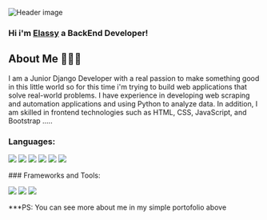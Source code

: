 

<!--
**elassyex/elassyex** is a ✨ _special_ ✨ repository because its `README.md` (this file) appears on your GitHub profile.

Here are some ideas to get you started:

- 🔭 I’m currently working on ...
- 🌱 I’m currently learning ...
- 👯 I’m looking to collaborate on ...
- 🤔 I’m looking for help with ...
- 💬 Ask me about ...
- 📫 How to reach me: ...
- 😄 Pronouns: ...
- ⚡ Fun fact: ...
-->


![Header image](https://i.imgur.com/mYmghyj.png)

### Hi i'm <a href='https://elassy.up.railway.app' target='_blank'>Elassy</a> a BackEnd Developer!


## About Me 🙋🏻‍♂️

I am a Junior Django Developer with a real passion to make something good in this little world so for this time i'm trying to build web applications that solve real-world problems. I have experience in developing web scraping and automation applications and using Python to analyze data. In addition, I am skilled in frontend technologies such as HTML, CSS, JavaScript, and Bootstrap .....

### Languages:
<p align="left">
  <img src="https://img.shields.io/badge/Python-3.8-blue?logo=python">
  <img src='https://img.shields.io/badge/MySQL-00000F?style=for-the-badge&logo=mysql&logoColor=white'>
  <img src='https://img.shields.io/badge/PHP-777BB4?style=for-the-badge&logo=php&logoColor=white'>
  <img src="https://img.shields.io/badge/JavaScript-ES6-yellow?logo=javascript">
  <img src="https://img.shields.io/badge/HTML-5-red?logo=html5">
  <img src="https://img.shields.io/badge/CSS-3-blue?logo=css3">
</p>  
### Frameworks and Tools:
<p align="left">
  <img src="https://img.shields.io/badge/Django-3.2.4-green?logo=django">
  <img src="https://img.shields.io/badge/Bootstrap-5.0-purple?logo=bootstrap">
  <img src='https://img.shields.io/badge/GIT-E44C30?style=for-the-badge&logo=git&logoColor=white'>
</p>  


***PS: You can see more about me in my simple portofolio above
